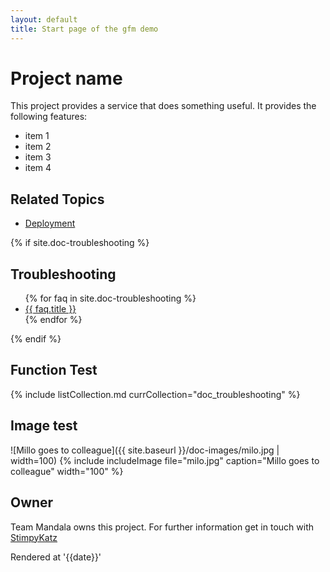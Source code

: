 ```yaml
---
layout: default
title: Start page of the gfm demo
---
```


# Project name
This project provides a service that does something useful. It provides the following features:

* item 1
* item 2
* item 3
* item 4

## Related Topics
* [Deployment](deployment.html)

{% if site.doc-troubleshooting %}
<h2 id="doc-troubleshooting">Troubleshooting</h2>
<ul>			
{% for faq in site.doc-troubleshooting %}
  <li>				
	<a href="{{ site.baseurl }}{{ faq.url }}">{{ faq.title }}</a>				
  </li>
{% endfor %}
</ul>
{% endif %}

## Function Test
{% include listCollection.md currCollection="doc_troubleshooting" %}

## Image test
![Millo goes to colleague]({{ site.baseurl }}/doc-images/milo.jpg | width=100)
{% include includeImage file="milo.jpg" caption="Millo goes to colleague" width="100" %}

## Owner
Team Mandala owns this project. For further information get in touch with [StimpyKatz](https://github.com/StimpyKatz)

Rendered at '{{date}}'

